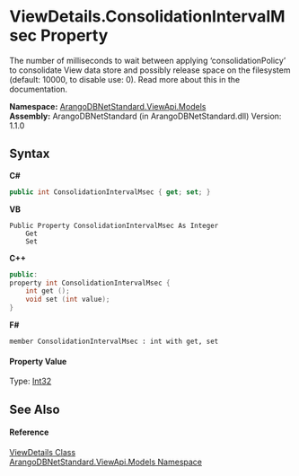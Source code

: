 # ViewDetails.ConsolidationIntervalMsec Property 
 

The number of milliseconds to wait between applying ‘consolidationPolicy’ to consolidate View data store and possibly release space on the filesystem (default: 10000, to disable use: 0). Read more about this in the documentation.

**Namespace:**&nbsp;<a href="23bbeb16-c099-4f2c-4dad-2e67e1a19df4">ArangoDBNetStandard.ViewApi.Models</a><br />**Assembly:**&nbsp;ArangoDBNetStandard (in ArangoDBNetStandard.dll) Version: 1.1.0

## Syntax

**C#**<br />
``` C#
public int ConsolidationIntervalMsec { get; set; }
```

**VB**<br />
``` VB
Public Property ConsolidationIntervalMsec As Integer
	Get
	Set
```

**C++**<br />
``` C++
public:
property int ConsolidationIntervalMsec {
	int get ();
	void set (int value);
}
```

**F#**<br />
``` F#
member ConsolidationIntervalMsec : int with get, set

```


#### Property Value
Type: <a href="https://docs.microsoft.com/dotnet/api/system.int32" target="_blank" rel="noopener noreferrer">Int32</a>

## See Also


#### Reference
<a href="5e40ec8b-d467-c688-72b2-fc3e3e36d569">ViewDetails Class</a><br /><a href="23bbeb16-c099-4f2c-4dad-2e67e1a19df4">ArangoDBNetStandard.ViewApi.Models Namespace</a><br />